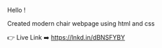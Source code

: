 Hello !

Created modern chair webpage using html and css 

👉 Live Link ➡️ https://lnkd.in/dBNSFYBY


